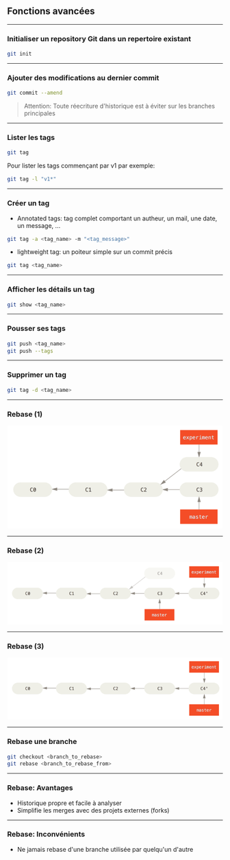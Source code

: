 ## Fonctions avancées

----

### Initialiser un repository Git dans un repertoire existant
```bash
git init
```

----

### Ajouter des modifications au dernier commit
```bash
git commit --amend
```
> Attention: Toute réecriture d'historique est à éviter sur les branches principales

----

### Lister les tags
```bash
git tag
```
Pour lister les tags commençant par v1 par exemple:
```bash
git tag -l "v1*"
```

----

### Créer un tag
* Annotated tags: tag complet comportant un autheur, un mail, une date, un message, ...
```bash
git tag -a <tag_name> -m "<tag_message>"
```
* lightweight tag: un poiteur simple sur un commit précis
```bash
git tag <tag_name>
```

----

### Afficher les détails un tag
```bash
git show <tag_name>
```

----

### Pousser ses tags 
```bash
git push <tag_name>
git push --tags
```

----

### Supprimer un tag
```bash
git tag -d <tag_name>
```

----

### Rebase (1)
<img src="images/basic-rebase-1.png" style="background:none; border:none; box-shadow:none;"/>

----

### Rebase (2)
<img src="images/basic-rebase-3.png" style="background:none; border:none; box-shadow:none;"/>

----

### Rebase (3)
<img src="images/basic-rebase-4.png" style="background:none; border:none; box-shadow:none;"/>

----

### Rebase une branche
```bash
git checkout <branch_to_rebase>
git rebase <branch_to_rebase_from>
```

----

### Rebase: Avantages

* Historique propre et facile à analyser
* Simplifie les merges avec des projets externes (forks)

----

### Rebase: Inconvénients

* Ne jamais rebase d'une branche utilisée par quelqu'un d'autre

